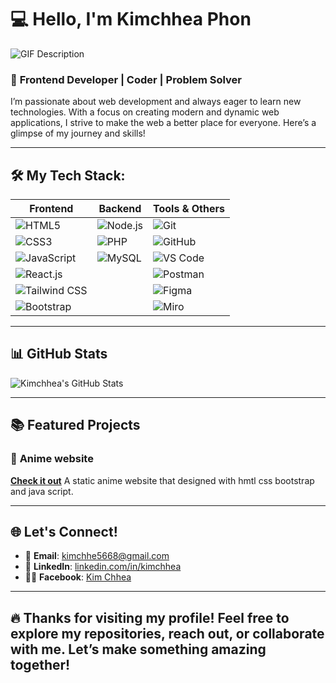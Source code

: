 # 💻 Hello, I'm **Kimchhea Phon** 
![GIF Description](https://i.pinimg.com/originals/90/70/32/9070324cdfc07c68d60eed0c39e77573.gif)
### 🚀 **Frontend Developer | Coder | Problem Solver**

I’m passionate about web development and always eager to learn new technologies. With a focus on creating modern and dynamic web applications, I strive to make the web a better place for everyone. Here’s a glimpse of my journey and skills!

---

## 🛠️ **My Tech Stack:**

| **Frontend**  | **Backend**  | **Tools & Others**  |
| ------------- | ------------ | ------------------ |
| ![HTML5](https://img.shields.io/badge/HTML5-Web%20Structure-blue) | ![Node.js](https://img.shields.io/badge/Node.js-JavaScript%20Runtime-green) | ![Git](https://img.shields.io/badge/Git-Version%20Control-orange) |
| ![CSS3](https://img.shields.io/badge/CSS3-Responsive%20Design-blue) | ![PHP](https://img.shields.io/badge/PHP-Backend%20Programming-pink) | ![GitHub](https://img.shields.io/badge/GitHub-Code%20Hosting-black) |
| ![JavaScript](https://img.shields.io/badge/JavaScript-Dynamic%20Web%20Apps-yellow) | ![MySQL](https://img.shields.io/badge/MySQL-Relational%20DB-blue) | ![VS Code](https://img.shields.io/badge/VS%20Code-IDE-blue) |
| ![React.js](https://img.shields.io/badge/React.js-JavaScript%20Library-blue) |  | ![Postman](https://img.shields.io/badge/Postman-API%20Testing-yellow) |
| ![Tailwind CSS](https://img.shields.io/badge/Tailwind%20CSS-Utility%20First-blue) |  | ![Figma](https://img.shields.io/badge/Figma-Design%20Tool-pink) |
| ![Bootstrap](https://img.shields.io/badge/Bootstrap-Responsive%20Framework-blue) |  | ![Miro](https://img.shields.io/badge/Miro-Collaboration%20Tool-blue) |

---

## 📊 **GitHub Stats**

![Kimchhea's GitHub Stats](https://github-readme-stats.vercel.app/api?username=kimchhea&show_icons=true&count_private=true&hide=prs&theme=radical)

---

## 📚 **Featured Projects**

### 🚀 **Anime website**
[**Check it out**](https://github.com/kimchhea/Anime-website.git)
A static anime website that designed with hmtl css bootstrap and java script.


---

## 🌐 **Let's Connect!**

- 📧 **Email**: [kimchhe5668@gmail.com](mailto:kimchhe5668@gmail.com)
- 🔗 **LinkedIn**: [linkedin.com/in/kimchhea](https://www.linkedin.com/in/kimchhea)
- 🦸‍♂️ **Facebook**: [Kim Chhea](https://www.facebook.com/kimchhea)

---



## 🔥 **Thanks for visiting my profile!** Feel free to explore my repositories, reach out, or collaborate with me. Let’s make something amazing together! 
